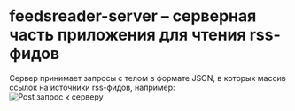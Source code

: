 # feedsreader-server – серверная часть приложения для чтения rss-фидов
Сервер принимает запросы с телом в формате JSON, в которых массив ссылок на источники rss-фидов, например:<br>
![Post запрос к серверу](https://github.com/odivus/odivus/blob/dd3e54adee8f8b899bab8beb43d919027d8b98c7/img/feedsreader-server-post-body.png)
